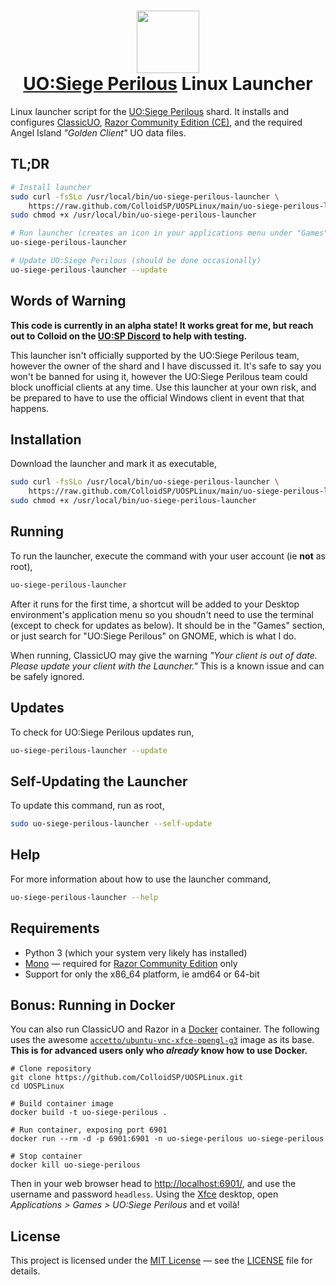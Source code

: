 <h1 align="center">
    <img src="https://raw.github.com/ColloidSP/UOSPLinux/main/uo-siege-perilous-icon.png" width="100"><br>
    <a href="https://game-master.net/">UO:Siege Perilous</a> Linux Launcher
</h1>

Linux launcher script for the [UO:Siege Perilous](https://game-master.net/) shard.
It installs and configures [ClassicUO](https://www.classicuo.eu/),
[Razor Community Edition (CE)](https://www.razorce.com/), and the required
Angel Island _"Golden Client"_ UO data files.

## TL;DR

```bash
# Install launcher
sudo curl -fsSLo /usr/local/bin/uo-siege-perilous-launcher \
    https://raw.github.com/ColloidSP/UOSPLinux/main/uo-siege-perilous-launcher
sudo chmod +x /usr/local/bin/uo-siege-perilous-launcher

# Run launcher (creates an icon in your applications menu under "Games")
uo-siege-perilous-launcher

# Update UO:Siege Perilous (should be done occasionally)
uo-siege-perilous-launcher --update
```

## Words of Warning

**This code is currently in an alpha state! It works great for me, but reach out
to Colloid on the [UO:SP Discord](https://discord.gg/GwRuSV9vAb) to help with
testing.**

This launcher isn't officially supported by the UO:Siege Perilous team, however
the owner of the shard and I have discussed it. It's safe to say you won't be
banned for using it, however the UO:Siege Perilous team could block unofficial clients at any time. Use this launcher at your own risk, and be prepared to have to use the official Windows client in event that that happens.

## Installation

Download the launcher and mark it as executable,

```bash
sudo curl -fsSLo /usr/local/bin/uo-siege-perilous-launcher \
    https://raw.github.com/ColloidSP/UOSPLinux/main/uo-siege-perilous-launcher
sudo chmod +x /usr/local/bin/uo-siege-perilous-launcher
```

## Running

To run the launcher, execute the command with your user account (ie **not** as root),

```bash
uo-siege-perilous-launcher
```

After it runs for the first time, a shortcut will be added to your Desktop
environment's application menu so you shoudn't need to use the terminal
(except to check for updates as below). It should be in the "Games" section,
or just search for "UO:Siege Perilous" on GNOME, which is what I do.

When running, ClassicUO may give the warning _"Your client is out of date. Please
update your client with the Launcher."_ This is a known issue and can be safely
ignored.

## Updates

To check for UO:Siege Perilous updates run,

```bash
uo-siege-perilous-launcher --update
```

## Self-Updating the Launcher

To update this command, run as root,

```bash
sudo uo-siege-perilous-launcher --self-update
```

## Help

For more information about how to use the launcher command,

```bash
uo-siege-perilous-launcher --help
```

## Requirements

* Python 3 (which your system very likely has installed)
* [Mono](https://www.mono-project.com/) &mdash; required for
  [Razor Community Edition](https://www.razorce.com/) only
* Support for only the x86_64 platform, ie amd64 or 64-bit

## Bonus: Running in Docker

You can also run ClassicUO and Razor in a [Docker](https://www.docker.com/) container.
The following uses the awesome
[`accetto/ubuntu-vnc-xfce-opengl-g3`](https://github.com/accetto/headless-drawing-g3/blob/master/docker/xfce/README.md)
image as its base.
**This is for advanced users only who _already_ know how to use Docker.**

```
# Clone repository
git clone https://github.com/ColloidSP/UOSPLinux.git
cd UOSPLinux

# Build container image
docker build -t uo-siege-perilous .

# Run container, exposing port 6901
docker run --rm -d -p 6901:6901 -n uo-siege-perilous uo-siege-perilous

# Stop container
docker kill uo-siege-perilous
```

Then in your web browser head to <http://localhost:6901/>, and use the username
and password `headless`. Using the [Xfce](https://www.xfce.org/) desktop, open
_Applications > Games > UO:Siege Perilous_ and et voilà!

## License

This project is licensed under the [MIT License](https://opensource.org/licenses/MIT)
&mdash; see the [LICENSE](https://github.com/ColloidSP/UOSPLinux/blob/main/LICENSE)
file for details.
